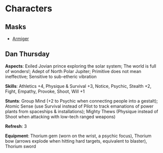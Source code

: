 <!-- TITLE: Characters -->
<!-- SUBTITLE: RPG characters I've played or am playing -->

# Characters
## Masks
* [Armiger](characters/armiger)
## Dan Thursday
**Aspects**: Exiled Jovian prince exploring the solar system; The world is full of wonders!; Adept of North Polar Jupiter; Primitive does not mean ineffective; Sensitive to sub-etheric vibration

**Skills**: Athletics +4, Physique & Survival +3, Notice, Psychic, Stealth +2, Fight, Empathy, Provoke, Shoot, Will +1

**Stunts**: Group Mind (+2 to Psychic when connecting people into a gestalt); Atomic Sense (use Survival instead of Pilot to track emanations of power plants from spaceships & installations); Mighty Thews (Physique instead of Shoot when attacking with low-tech ranged weapons)

**Refresh**: 3

**Equipment**: Thorium gem (worn on the wrist, a psychic focus), Thorium bow (arrows explode when hitting hard targets, equivalent to blaster), Thorium sword